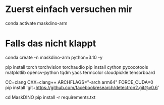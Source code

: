 
# Zuerst einfach versuchen mir

conda activate maskdino-arm

# Falls das nicht klappt

conda create -n maskdino-arm python=3.10 -y

pip install torch torchvision torchaudio
pip install cython pycocotools matplotlib opencv-python tqdm yacs termcolor cloudpickle tensorboard

CC=clang CXX=clang++ ARCHFLAGS="-arch arm64" FORCE_CUDA=0 \
pip install 'git+https://github.com/facebookresearch/detectron2.git@v0.6'

cd MaskDINO
pip install -r requirements.txt